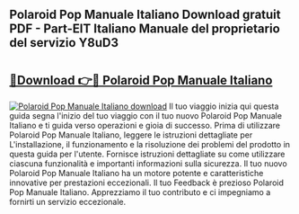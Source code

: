 ## Polaroid Pop Manuale Italiano Download gratuit PDF - Part-ElT Italiano Manuale del proprietario del servizio Y8uD3

# <h2><a href="http://dff9xg7.blite.top/?on=Polaroid+Pop+Manuale+Italiano">🔗Download 👉🔴 Polaroid Pop Manuale Italiano</a></h2>

[![Polaroid Pop Manuale Italiano download](https://i.imgur.com/lujVjoI.png)](http://dff9xg7.blite.top/?on=Polaroid+Pop+Manuale+Italiano)
Il tuo viaggio inizia qui questa guida segna l'inizio del tuo viaggio con il tuo nuovo Polaroid Pop Manuale Italiano e ti guida verso operazioni e gioia di successo. Prima di utilizzare Polaroid Pop Manuale Italiano, leggere le istruzioni dettagliate per L'installazione, il funzionamento e la risoluzione dei problemi del prodotto in questa guida per l'utente. Fornisce istruzioni dettagliate su come utilizzare ciascuna funzionalità e importanti informazioni sulla sicurezza. Il tuo nuovo Polaroid Pop Manuale Italiano ha un motore potente e caratteristiche innovative per prestazioni eccezionali. Il tuo Feedback è prezioso Polaroid Pop Manuale Italiano. Apprezziamo il tuo contributo e ci impegniamo a fornirti un servizio eccezionale.
